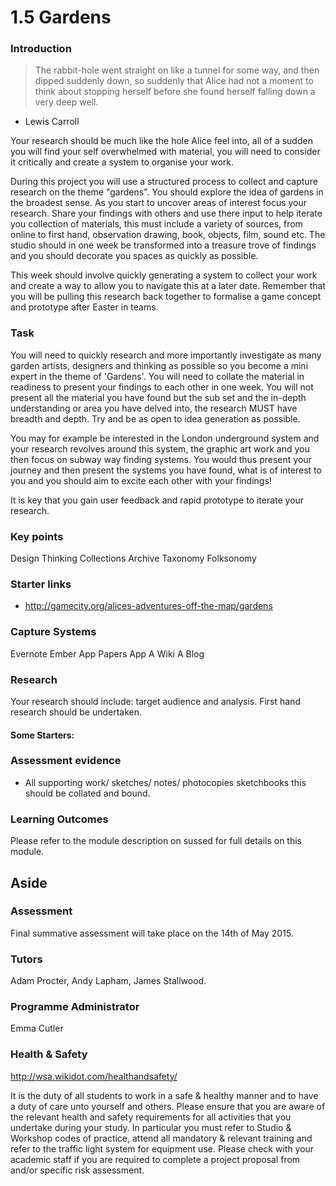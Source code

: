 # 1.5 Gardens

### Introduction 

> The rabbit-hole went straight on like a tunnel for some way, and then dipped suddenly down, so suddenly that Alice had not a moment to think about stopping herself before she found herself falling down a very deep well.  
- Lewis Carroll

Your research should be much like the hole Alice feel into, all of a sudden you will find your self overwhelmed with material, you will need to consider it critically and create a system to organise your work.

During this project you will use a structured process to collect and capture research on the theme "gardens". You should explore the idea of gardens in the broadest sense. As you start to uncover areas of interest focus your research.  Share your findings with others and use there input to help iterate you collection of materials, this must include a variety of sources, from online to first hand, observation drawing, book, objects, film, sound etc. The studio should in one week be transformed into a treasure trove of findings and you should decorate you spaces as quickly as possible. 

This week should involve quickly generating a system to collect your work and create a way to allow you to navigate this at a later date. Remember that you will be pulling this research back together to formalise a game concept and prototype after Easter in teams.

### Task  
You will need to quickly research and more importantly investigate as many garden artists, designers and thinking as possible so you become a mini expert in the theme of 'Gardens'. You will need to collate the material in readiness to present your findings to each other in one week. You will not present all the material you have found but the sub set and the in-depth understanding or area you have delved into, the research MUST have breadth and depth. Try and be as open to idea generation as possible. 

You may for example be interested in the London underground system and your research revolves around this system, the graphic art work and you then focus on subway way finding systems. You would thus present your journey and then present the systems you have found, what is of interest to you and you should aim to excite each other with your findings!

It is key that you gain user feedback and rapid prototype to iterate your research.  

### Key points
Design Thinking
Collections 
Archive
Taxonomy
Folksonomy

### Starter links
- http://gamecity.org/alices-adventures-off-the-map/gardens


### Capture Systems
Evernote
Ember App
Papers App
A Wiki
A Blog


### Research
Your research should include: target audience and analysis.
First hand research should be undertaken. 

#### Some Starters:


### Assessment evidence
 
- All supporting work/ sketches/ notes/ photocopies sketchbooks this should be collated and bound.

### Learning Outcomes
Please refer to the module description on sussed for full details on this module.

## Aside
 
### Assessment 
Final summative assessment will take place on the 14th of May 2015. 

### Tutors
Adam Procter, Andy Lapham, James Stallwood.

### Programme Administrator 
Emma Cutler 

### Health & Safety
http://wsa.wikidot.com/healthandsafety/

It is the duty of all students to work in a safe & healthy manner and to have a duty of care unto yourself and others. Please ensure that you are aware of the relevant health and safety requirements for all activities that you undertake during your study. In particular you must refer to Studio & Workshop codes of practice, attend all mandatory & relevant training and refer to the traffic light system for equipment use. Please check with your academic staff if you are required to complete a project proposal from and/or specific risk assessment.
